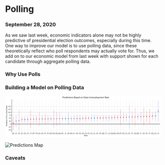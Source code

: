 # Polling
### September 28, 2020

As we saw last week, economic indicators alone may not be highly predictive of presidential election outcomes, especially during this time. One way to improve our model is to use polling data, since these theoretically reflect who poll respondents may actually vote for. Thus, we add on to our economic model from last week with support shown for each candidate through aggregate polling data.

### Why Use Polls

### Building a Model on Polling Data

![Prediction Intervals](../figures/predictions_state.png)

![Predictions Map](../figures/predictions_state_map.png)


### Caveats
